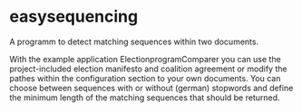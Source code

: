 easysequencing
==============

A programm to detect matching sequences within two documents.

With the example application ElectionprogramComparer you can use the project-included election manifesto and coalition agreement 
or modify the pathes within the configuration section to your own documents.
You can choose between sequences with or without (german) stopwords 
and define the minimum length of the matching sequences that should be returned.

